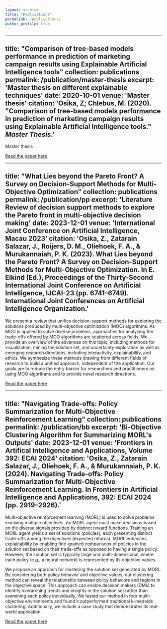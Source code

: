 ```yaml
---
layout: archive
title: "Publications"
permalink: /publications/
author_profile: true
---
```


---
title: "Comparison of tree-based models performance in prediction of marketing campaign results using Explainable Artificial Intelligence tools"
collection: publications
permalink: /publication/master-thesis
excerpt: 'Master thesis on different explainable techniques'
date: 2020-10-01
venue: 'Master thesis'
citation: 'Osika, Z; Chlebus, M. (2020). &quot;Comparison of tree-based models performance in prediction of marketing campaign results using Explainable Artificial Intelligence tools.&quot; <i>Master Thesis</i>.'
---
Master thesis

[Read the paper here](https://www.researchgate.net/profile/Marcin-Chlebus/publication/341914621_COMPARISON_OF_TREE-BASED_MODELS_PERFORMANCE_IN_PREDICTION_OF_MARKETING_CAMPAIGN_RESULTS_USING_EXPLAINABLE_ARTIFICIAL_INTELLIGENCE_TOOLS_MARCIN_CHLEBUS_ZUZANNA_OSIKA_UNIVERSITY_OF_WARSAW_FACULTY_OF_ECO/links/5ed95c3492851c9c5e815902/COMPARISON-OF-TREE-BASED-MODELS-PERFORMANCE-IN-PREDICTION-OF-MARKETING-CAMPAIGN-RESULTS-USING-EXPLAINABLE-ARTIFICIAL-INTELLIGENCE-TOOLS-MARCIN-CHLEBUS-ZUZANNA-OSIKA-UNIVERSITY-OF-WARSAW-FACULTY-OF-ECO.pdf)

---
title: "What Lies beyond the Pareto Front? A Survey on Decision-Support Methods for Multi-Objective Optimization"
collection: publications
permalink: /publication/pp
excerpt: 'Literature Review of decision support methods to explore the Pareto front in multi-objective decision making'
date: 2023-12-01
venue: 'International Joint Conference on Artificial Intelligence, Macau 2023'
citation: 'Osika, Z., Zatarain Salazar, J., Roijers, D. M., Oliehoek, F. A., & Murukannaiah, P. K. (2023). What Lies beyond the Pareto Front? A Survey on Decision-Support Methods for Multi-Objective Optimization. In E. Elkind (Ed.), Proceedings of the Thirty-Second International Joint Conference on Artificial Intelligence, IJCAI-23 (pp. 6741–6749). International Joint Conferences on Artificial Intelligence Organization.'
---
We present a review that unifies decision-support methods for exploring the solutions produced by multi-objective optimization (MOO) algorithms. As MOO is applied to solve diverse problems, approaches for analyzing the trade-offs offered by MOO algorithms are scattered across fields. We provide an overview of the advances on this topic, including methods for visualization, mining the solution set, and uncertainty exploration as well as emerging research directions, including interactivity, explainability, and ethics. We synthesize these methods drawing from different fields of research to build a unified approach, independent of the application. Our goals are to reduce the entry barrier for researchers and practitioners on using MOO algorithms and to provide novel research directions.

[Read the paper here](https://www.ijcai.org/proceedings/2023/0755.pdf)

---
title: "Navigating Trade-offs: Policy Summarization for Multi-Objective Reinforcement Learning"
collection: publications
permalink: /publication/bb
excerpt: 'Bi-Objective Clustering Algorithm for Summarizing MORL's Outputs'
date: 2023-12-01
venue: 'Frontiers in Artifical Intelligence and Applications, Volume 392: ECAI 2024'
citation: 'Osika, Z., Zatarain Salazar, J., Oliehoek, F. A., & Murukannaiah, P. K. (2024). Navigating Trade-offs: Policy Summarization for Multi-Objective Reinforcement Learning. In Frontiers in Artificial Intelligence and Applications, 392: ECAI 2024 (pp. 2919–2926).'
---
Multi-objective reinforcement learning (MORL) is used to solve problems involving multiple objectives. An MORL agent must make decisions based on the diverse signals provided by distinct reward functions. Training an MORL agent yields a set of solutions (policies), each presenting distinct trade-offs among the objectives (expected returns). MORL enhances explainability by enabling fine-grained comparisons of policies in the solution set based on their trade-offs as opposed to having a single policy. However, the solution set is typically large and multi-dimensional, where each policy (e.g., a neural network) is represented by its objective values.

We propose an approach for clustering the solution set generated by MORL. By considering both policy behavior and objective values, our clustering method can reveal the relationship between policy behaviors and regions in the objective space. This approach can enable decision makers (DMs) to identify overarching trends and insights in the solution set rather than examining each policy individually. We tested our method in four multi-objective environments and found it outperformed traditional k-medoids clustering. Additionally, we include a case study that demonstrates its real-world application.

[Read the paper here](https://dx.doi.org/10.3233/FAIA240830v)

